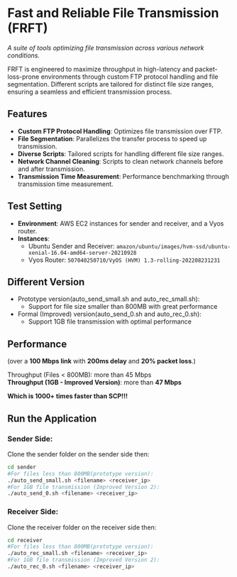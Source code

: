 # Fast and Reliable File Transmission (FRFT)

_A suite of tools optimizing file transmission across various network conditions._

FRFT is engineered to maximize throughput in high-latency and packet-loss-prone environments through custom FTP protocol handling and file segmentation. Different scripts are tailored for distinct file size ranges, ensuring a seamless and efficient transmission process.

## Features

- **Custom FTP Protocol Handling**: Optimizes file transmission over FTP.
- **File Segmentation**: Parallelizes the transfer process to speed up transmission.
- **Diverse Scripts**: Tailored scripts for handling different file size ranges.
- **Network Channel Cleaning**: Scripts to clean network channels before and after transmission.
- **Transmission Time Measurement**: Performance benchmarking through transmission time measurement.

## Test Setting

- **Environment**: AWS EC2 instances for sender and receiver, and a Vyos router.
- **Instances**:
  - Ubuntu Sender and Receiver: `amazon/ubuntu/images/hvm-ssd/ubuntu-xenial-16.04-amd64-server-20210928`
  - Vyos Router: `507040250710/VyOS (HVM) 1.3-rolling-202208231231`

## Different Version

- Prototype version(auto_send_small.sh and auto_rec_small.sh):
  - Support for file size smaller than 800MB with great performance
- Formal (Improved) version(auto_send_0.sh and auto_rec_0.sh):
  - Support 1GB file transmission with optimal performance
 
## Performance 
(over a **100 Mbps link** with **200ms delay** and **20% packet loss**.)  

Throughput (Files < 800MB):  more than 45 Mbps     
**Throughput (1GB - Improved Version)**: more than **47 Mbps**   
  
**Which is 1000+ times faster than SCP!!!**


## Run the Application

### Sender Side:
Clone the sender folder on the sender side then:
```bash
cd sender
#For files less than 800MB(prototype version):
./auto_send_small.sh <filename> <receiver_ip>
#For 1GB file transmission (Improved Version 2):
./auto_send_0.sh <filename> <receiver_ip>
```

### Receiver Side:
Clone the receiver folder on the receiver side then:
```bash
cd receiver
#For files less than 800MB(prototype version):
./auto_rec_small.sh <filename> <receiver_ip>
#For 1GB file transmission (Improved Version 2):
./auto_rec_0.sh <filename> <receiver_ip>
```




